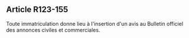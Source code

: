 Article R123-155
----
Toute immatriculation donne lieu à l'insertion d'un avis au Bulletin officiel
des annonces civiles et commerciales.
